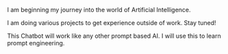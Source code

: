I am beginning my journey into the world of Artificial Intelligence.

I am doing various projects to get experience outside of work. Stay tuned!

This Chatbot will work like any other prompt based AI. I will use this to learn prompt engineering.
